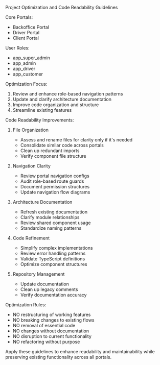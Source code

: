 Project Optimization and Code Readability Guidelines

Core Portals:
- Backoffice Portal
- Driver Portal
- Client Portal

User Roles:
- app_super_admin
- app_admin
- app_driver
- app_customer

Optimization Focus:
1. Review and enhance role-based navigation patterns
2. Update and clarify architecture documentation
3. Improve code organization and structure
4. Streamline existing features

Code Readability Improvements:
1. File Organization
   - Assess and rename files for clarity only if it's needed
   - Consolidate similar code across portals
   - Clean up redundant imports
   - Verify component file structure

2. Navigation Clarity
   - Review portal navigation configs
   - Audit role-based route guards
   - Document permission structures
   - Update navigation flow diagrams

3. Architecture Documentation
   - Refresh existing documentation
   - Clarify module relationships
   - Review shared component usage
   - Standardize naming patterns

4. Code Refinement
   - Simplify complex implementations
   - Review error handling patterns
   - Validate TypeScript definitions
   - Optimize component structures

5. Repository Management
   - Update documentation
   - Clean up legacy comments
   - Verify documentation accuracy

Optimization Rules:
- NO restructuring of working features
- NO breaking changes to existing flows
- NO removal of essential code
- NO changes without documentation
- NO disruption to current functionality
- NO refactoring without purpose

Apply these guidelines to enhance readability and maintainability while preserving existing functionality across all portals.